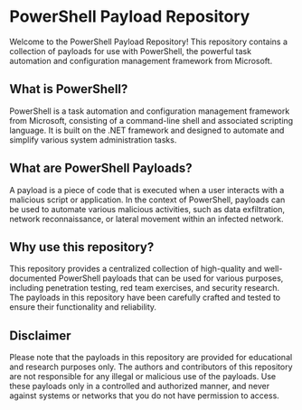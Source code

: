 # PowerShell Payload Repository

Welcome to the PowerShell Payload Repository! This repository contains a collection of payloads for use with PowerShell, the powerful task automation and configuration management framework from Microsoft.

## What is PowerShell?

PowerShell is a task automation and configuration management framework from Microsoft, consisting of a command-line shell and associated scripting language. It is built on the .NET framework and designed to automate and simplify various system administration tasks. 

## What are PowerShell Payloads?

A payload is a piece of code that is executed when a user interacts with a malicious script or application. In the context of PowerShell, payloads can be used to automate various malicious activities, such as data exfiltration, network reconnaissance, or lateral movement within an infected network.

## Why use this repository?

This repository provides a centralized collection of high-quality and well-documented PowerShell payloads that can be used for various purposes, including penetration testing, red team exercises, and security research. The payloads in this repository have been carefully crafted and tested to ensure their functionality and reliability.

## Disclaimer

Please note that the payloads in this repository are provided for educational and research purposes only. The authors and contributors of this repository are not responsible for any illegal or malicious use of the payloads. Use these payloads only in a controlled and authorized manner, and never against systems or networks that you do not have permission to access.
